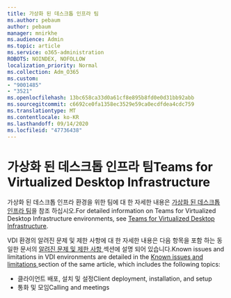 ```yaml
---
title: 가상화 된 데스크톱 인프라 팀
ms.author: pebaum
author: pebaum
manager: mnirkhe
ms.audience: Admin
ms.topic: article
ms.service: o365-administration
ROBOTS: NOINDEX, NOFOLLOW
localization_priority: Normal
ms.collection: Adm_O365
ms.custom:
- "9001485"
- "3521"
ms.openlocfilehash: 13bc658ca33d0a61cf8e895b8fd0e0d31bb92abb
ms.sourcegitcommit: c6692ce0fa1358ec3529e59ca0ecdfdea4cdc759
ms.translationtype: MT
ms.contentlocale: ko-KR
ms.lasthandoff: 09/14/2020
ms.locfileid: "47736438"
---
```

# <a name="teams-for-virtualized-desktop-infrastructure"></a><span data-ttu-id="55a4a-102">가상화 된 데스크톱 인프라 팀</span><span class="sxs-lookup"><span data-stu-id="55a4a-102">Teams for Virtualized Desktop Infrastructure</span></span>

<span data-ttu-id="55a4a-103">가상화 된 데스크톱 인프라 환경을 위한 팀에 대 한 자세한 내용은 [가상화 된 데스크톱 인프라 팀](https://docs.microsoft.com/microsoftteams/teams-for-vdi)을 참조 하십시오.</span><span class="sxs-lookup"><span data-stu-id="55a4a-103">For detailed information on Teams for Virtualized Desktop Infrastructure environments, see [Teams for Virtualized Desktop Infrastructure](https://docs.microsoft.com/microsoftteams/teams-for-vdi).</span></span>

<span data-ttu-id="55a4a-104">VDI 환경의 알려진 문제 및 제한 사항에 대 한 자세한 내용은 다음 항목을 포함 하는 동일한 문서의 [알려진 문제 및 제한 사항 ](https://docs.microsoft.com/microsoftteams/teams-for-vdi#known-issues-and-limitations) 섹션에 설명 되어 있습니다.</span><span class="sxs-lookup"><span data-stu-id="55a4a-104">Known issues and limitations in VDI environments are detailed in the [Known issues and limitations ](https://docs.microsoft.com/microsoftteams/teams-for-vdi#known-issues-and-limitations) section of the same article, which includes the following topics:</span></span>
 - <span data-ttu-id="55a4a-105">클라이언트 배포, 설치 및 설정</span><span class="sxs-lookup"><span data-stu-id="55a4a-105">Client deployment, installation, and setup</span></span>
 - <span data-ttu-id="55a4a-106">통화 및 모임</span><span class="sxs-lookup"><span data-stu-id="55a4a-106">Calling and meetings</span></span>